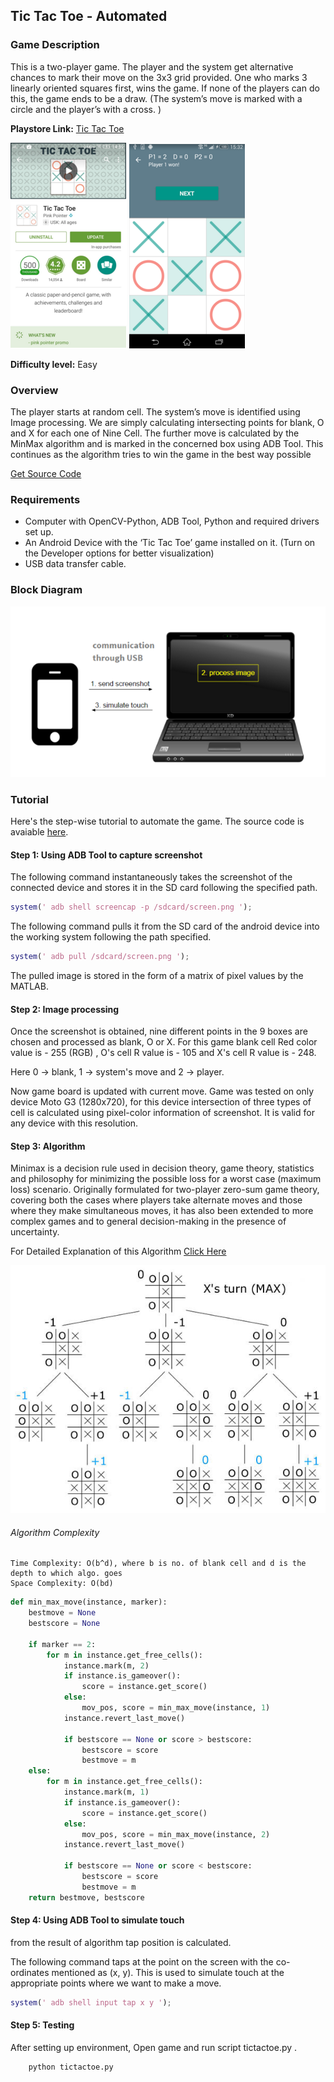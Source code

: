 ## Tic Tac Toe  - Automated

### Game Description

This is a two-player game. The player and the system get alternative chances to mark their move on the 3x3 grid provided. One who marks 3 linearly oriented squares first, wins the game. If none of the players can do this, the game ends to be a draw. (The system’s move is marked with a circle and the player’s with a cross. )

**Playstore Link:** [Tic Tac Toe](https://play.google.com/store/apps/details?id=com.pinkpointer.tictactoe&hl=en)

![Playstore](/Images/tttps.png) 
![Image](/Images/tttim.png)

**Difficulty level:** Easy

### Overview

The player starts at random cell. The system’s move is identified using Image processing. We are simply calculating intersecting points for blank, O and X for each one of Nine Cell. The further move is calculated by the MinMax algorithm and is marked in the concerned box using ADB Tool. This continues as the algorithm tries to win the game in the best way possible

[Get Source Code](https://github.com/gameautomators/TicTacToe-v2)

### Requirements

- Computer with OpenCV-Python, ADB Tool, Python and required drivers set up.
- An Android Device with the ‘Tic Tac Toe’ game installed on it. (Turn on the Developer options for better visualization)
- USB data transfer cable.

### Block Diagram

![BlockDiagram](/Images/BlockDiagram.png)

### Tutorial

Here's the step-wise tutorial to automate the game. The source code is avaiable [here](https://github.com/GameAutomators/TicTacToe-v2).

#### Step 1: Using ADB Tool to capture screenshot

The following command instantaneously takes the screenshot of the connected device and stores it in the SD card following the specified path.
  
```MATLAB
system(' adb shell screencap -p /sdcard/screen.png ');
```

The following command pulls it from the SD card of the android device into the working system following the path specified.

```MATLAB
system(' adb pull /sdcard/screen.png ');
```
  
The pulled image is stored in the form of a matrix of pixel values by the MATLAB.
                
                
#### Step 2: Image processing

Once the screenshot is obtained, nine different points in the 9 boxes are chosen and processed as blank, O or X. For this game blank cell Red color value is - 255 (RGB) , O's cell R value is - 105 and X's cell R value is - 248.
<p>Here 0 -> blank, 1 -> system's move and 2 -> player.</p>
Now game board is updated with current move. Game was tested on only device Moto G3 (1280x720), for this device intersection of three types of cell is calculated using pixel-color information of screenshot. It is valid for any device with this resolution.

#### Step 3: Algorithm

Minimax is a decision rule used in decision theory, game theory, statistics and philosophy for minimizing the possible loss for a worst case (maximum loss) scenario. Originally formulated for two-player zero-sum game theory, covering both the cases where players take alternate moves and those where they make simultaneous moves, it has also been extended to more complex games and to general decision-making in the presence of uncertainty.

For Detailed Explanation of this Algorithm [Click Here](http://neverstopbuilding.com/minimax)

![Image](/Images/algo.jpg)

###### Algorithm Complexity

```
Time Complexity: O(b^d), where b is no. of blank cell and d is the depth to which algo. goes
Space Complexity: O(bd)
```

```python
def min_max_move(instance, marker):
    bestmove = None
    bestscore = None
    
    if marker == 2:
        for m in instance.get_free_cells():
            instance.mark(m, 2)
            if instance.is_gameover():
                score = instance.get_score()
            else:
                mov_pos, score = min_max_move(instance, 1)
            instance.revert_last_move()

            if bestscore == None or score > bestscore:
                bestscore = score
                bestmove = m
    else:
        for m in instance.get_free_cells():
            instance.mark(m, 1)
            if instance.is_gameover():
                score = instance.get_score()
            else:
                mov_pos, score = min_max_move(instance, 2)
            instance.revert_last_move()

            if bestscore == None or score < bestscore:
                bestscore = score
                bestmove = m
    return bestmove, bestscore
```

#### Step 4: Using ADB Tool to simulate touch

<p>from the result of algorithm tap position is calculated.</p>
The following command taps at the point on the screen with the co-ordinates mentioned as (x, y). This is used to simulate touch at the appropriate points where we want to make a move.

```MATLAB
system(' adb shell input tap x y ');
```

#### Step 5: Testing

After setting up environment, Open game and run script tictactoe.py .

```python
    python tictactoe.py
```
